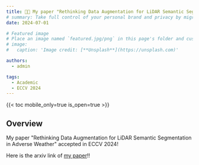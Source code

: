 ```yaml
---
title: 🎉🎉 My paper "Rethinking Data Augmentation for LiDAR Semantic Segmentation in Adverse Weather" accepted in ECCV 2024! 🎉🎉
# summary: Take full control of your personal brand and privacy by migrating away from the big tech platforms!
date: 2024-07-01

# Featured image
# Place an image named `featured.jpg/png` in this page's folder and customize its options here.
# image:
#   caption: 'Image credit: [**Unsplash**](https://unsplash.com)'

authors:
  - admin

tags:
  - Academic
  - ECCV 2024
---
```



{{< toc mobile_only=true is_open=true >}}

## Overview

My paper "Rethinking Data Augmentation for LiDAR Semantic Segmentation in Adverse Weather" accepted in ECCV 2024!

Here is the arxiv link of [my paper](https://arxiv.org/abs/2407.02286)!!